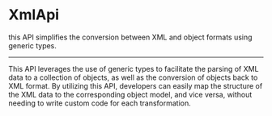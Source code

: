# XmlApi
this API simplifies the conversion between XML and object formats using generic types.

---------------------------------------------------------------------------------------------------------------------------------------------
This API leverages the use of generic types to facilitate the parsing of XML data to a collection of objects, as well as the conversion of objects back to XML format. By utilizing this API, developers can easily map the structure of the XML data to the corresponding object model, and vice versa, without needing to write custom code for each transformation.
